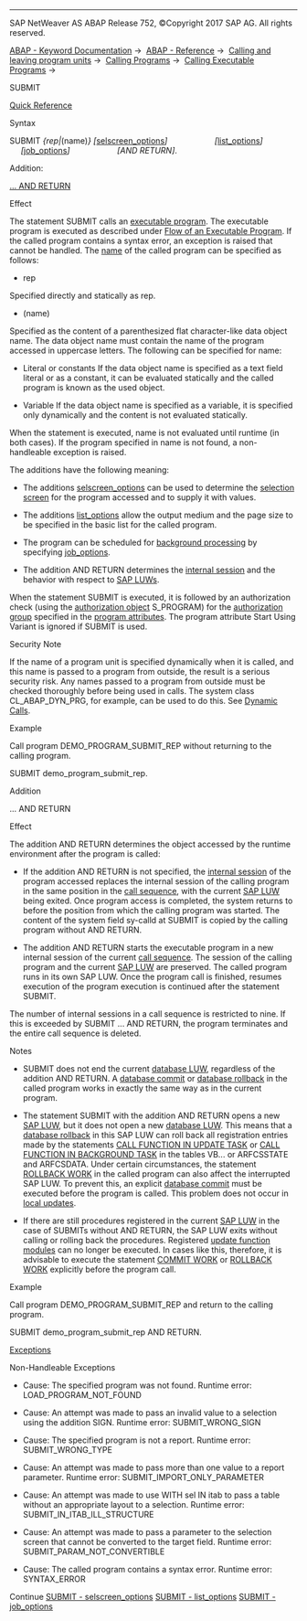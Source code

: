   

* * *

SAP NetWeaver AS ABAP Release 752, ©Copyright 2017 SAP AG. All rights reserved.

[ABAP - Keyword Documentation](javascript:call_link\('abenabap.htm'\)) →  [ABAP - Reference](javascript:call_link\('abenabap_reference.htm'\)) →  [Calling and leaving program units](javascript:call_link\('abenabap_execution.htm'\)) →  [Calling Programs](javascript:call_link\('abenabap_program_call.htm'\)) →  [Calling Executable Programs](javascript:call_link\('abenabap_submit_report.htm'\)) → 

SUBMIT

[Quick Reference](javascript:call_link\('abapsubmit_shortref.htm'\))

Syntax

SUBMIT *{*rep*|*(name)*}* *\[*[selscreen\_options](javascript:call_link\('abapsubmit_interface.htm'\))*\]*
                    *\[*[list\_options](javascript:call_link\('abapsubmit_list_options.htm'\))*\]*
                    *\[*[job\_options](javascript:call_link\('abapsubmit_via_job.htm'\))*\]*
                    *\[*AND RETURN*\]*.

Addition:

[... AND RETURN](#!ABAP_ONE_ADD@1@)

Effect

The statement SUBMIT calls an [executable program](javascript:call_link\('abenexecutable_program_glosry.htm'\) "Glossary Entry"). The executable program is executed as described under [Flow of an Executable Program](javascript:call_link\('abenreporting_process.htm'\)). If the called program contains a syntax error, an exception is raised that cannot be handled. The [name](javascript:call_link\('abenprogram_name_glosry.htm'\) "Glossary Entry") of the called program can be specified as follows:

-   rep
    

Specified directly and statically as rep.

-   (name)
    

Specified as the content of a parenthesized flat character-like data object name. The data object name must contain the name of the program accessed in uppercase letters. The following can be specified for name:

-   Literal or constants
    If the data object name is specified as a text field literal or as a constant, it can be evaluated statically and the called program is known as the used object.

-   Variable
    If the data object name is specified as a variable, it is specified only dynamically and the content is not evaluated statically.

When the statement is executed, name is not evaluated until runtime (in both cases). If the program specified in name is not found, a non-handleable exception is raised.

The additions have the following meaning:

-   The additions [selscreen\_options](javascript:call_link\('abapsubmit_interface.htm'\)) can be used to determine the [selection screen](javascript:call_link\('abenselection_screen_glosry.htm'\) "Glossary Entry") for the program accessed and to supply it with values.
    
-   The additions [list\_options](javascript:call_link\('abapsubmit_list_options.htm'\)) allow the output medium and the page size to be specified in the basic list for the called program.
    
-   The program can be scheduled for [background processing](javascript:call_link\('abenbackround_processing_glosry.htm'\) "Glossary Entry") by specifying [job\_options](javascript:call_link\('abapsubmit_via_job.htm'\)).
    
-   The addition AND RETURN determines the [internal session](javascript:call_link\('abeninternal_session_glosry.htm'\) "Glossary Entry") and the behavior with respect to [SAP LUWs](javascript:call_link\('abensap_luw_glosry.htm'\) "Glossary Entry").
    

When the statement SUBMIT is executed, it is followed by an authorization check (using the [authorization object](javascript:call_link\('abenauthorization_object_glosry.htm'\) "Glossary Entry") S\_PROGRAM) for the [authorization group](javascript:call_link\('abenauthorization_group_glosry.htm'\) "Glossary Entry") specified in the [program attributes](javascript:call_link\('abenprogram_attribute_glosry.htm'\) "Glossary Entry"). The program attribute Start Using Variant is ignored if SUBMIT is used.

Security Note

If the name of a program unit is specified dynamically when it is called, and this name is passed to a program from outside, the result is a serious security risk. Any names passed to a program from outside must be checked thoroughly before being used in calls. The system class CL\_ABAP\_DYN\_PRG, for example, can be used to do this. See [Dynamic Calls](javascript:call_link\('abendyn_call_scrty.htm'\)).

Example

Call program DEMO\_PROGRAM\_SUBMIT\_REP without returning to the calling program.

SUBMIT demo\_program\_submit\_rep.

Addition

... AND RETURN

Effect

The addition AND RETURN determines the object accessed by the runtime environment after the program is called:

-   If the addition AND RETURN is not specified, the [internal session](javascript:call_link\('abeninternal_session_glosry.htm'\) "Glossary Entry") of the program accessed replaces the internal session of the calling program in the same position in the [call sequence](javascript:call_link\('abencall_sequence_glosry.htm'\) "Glossary Entry"), with the current [SAP LUW](javascript:call_link\('abensap_luw_glosry.htm'\) "Glossary Entry") being exited. Once program access is completed, the system returns to before the position from which the calling program was started. The content of the system field sy-calld at SUBMIT is copied by the calling program without AND RETURN.
    
-   The addition AND RETURN starts the executable program in a new internal session of the current [call sequence](javascript:call_link\('abencall_sequence_glosry.htm'\) "Glossary Entry"). The session of the calling program and the current [SAP LUW](javascript:call_link\('abensap_luw_glosry.htm'\) "Glossary Entry") are preserved. The called program runs in its own SAP LUW. Once the program call is finished, resumes execution of the program execution is continued after the statement SUBMIT.
    

The number of internal sessions in a call sequence is restricted to nine. If this is exceeded by SUBMIT ... AND RETURN, the program terminates and the entire call sequence is deleted.

Notes

-   SUBMIT does not end the current [database LUW](javascript:call_link\('abendatabase_luw_glosry.htm'\) "Glossary Entry"), regardless of the addition AND RETURN. A [database commit](javascript:call_link\('abendatabase_commit_glosry.htm'\) "Glossary Entry") or [database rollback](javascript:call_link\('abendatabase_commit_glosry.htm'\) "Glossary Entry") in the called program works in exactly the same way as in the current program.
    
-   The statement SUBMIT with the addition AND RETURN opens a new [SAP LUW](javascript:call_link\('abensap_luw_glosry.htm'\) "Glossary Entry"), but it does not open a new [database LUW](javascript:call_link\('abendatabase_luw_glosry.htm'\) "Glossary Entry"). This means that a [database rollback](javascript:call_link\('abendatabase_rollback_glosry.htm'\) "Glossary Entry") in this SAP LUW can roll back all registration entries made by the statements [CALL FUNCTION IN UPDATE TASK](javascript:call_link\('abapcall_function_update.htm'\)) or [CALL FUNCTION IN BACKGROUND TASK](javascript:call_link\('abapcall_function_background_task.htm'\)) in the tables VB... or ARFCSSTATE and ARFCSDATA. Under certain circumstances, the statement [ROLLBACK WORK](javascript:call_link\('abaprollback.htm'\)) in the called program can also affect the interrupted SAP LUW. To prevent this, an explicit [database commit](javascript:call_link\('abendatabase_commit_glosry.htm'\) "Glossary Entry") must be executed before the program is called. This problem does not occur in [local updates](javascript:call_link\('abenlocal_update_glosry.htm'\) "Glossary Entry").
    
-   If there are still procedures registered in the current [SAP LUW](javascript:call_link\('abensap_luw_glosry.htm'\) "Glossary Entry") in the case of SUBMITs without AND RETURN, the SAP LUW exits without calling or rolling back the procedures. Registered [update function modules](javascript:call_link\('abenupdate_function_module_glosry.htm'\) "Glossary Entry") can no longer be executed. In cases like this, therefore, it is advisable to execute the statement [COMMIT WORK](javascript:call_link\('abapcommit.htm'\)) or [ROLLBACK WORK](javascript:call_link\('abaprollback.htm'\)) explicitly before the program call.
    

Example

Call program DEMO\_PROGRAM\_SUBMIT\_REP and return to the calling program.

SUBMIT demo\_program\_submit\_rep AND RETURN.

[Exceptions](javascript:call_link\('abenabap_language_exceptions.htm'\))

Non-Handleable Exceptions

-   Cause: The specified program was not found.
    Runtime error: LOAD\_PROGRAM\_NOT\_FOUND
    
-   Cause: An attempt was made to pass an invalid value to a selection using the addition SIGN.
    Runtime error: SUBMIT\_WRONG\_SIGN
    
-   Cause: The specified program is not a report.
    Runtime error: SUBMIT\_WRONG\_TYPE
    
-   Cause: An attempt was made to pass more than one value to a report parameter.
    Runtime error: SUBMIT\_IMPORT\_ONLY\_PARAMETER
    
-   Cause: An attempt was made to use WITH sel IN itab to pass a table without an appropriate layout to a selection.
    Runtime error: SUBMIT\_IN\_ITAB\_ILL\_STRUCTURE
    
-   Cause: An attempt was made to pass a parameter to the selection screen that cannot be converted to the target field.
    Runtime error: SUBMIT\_PARAM\_NOT\_CONVERTIBLE
    
-   Cause: The called program contains a syntax error.
    Runtime error: SYNTAX\_ERROR
    

Continue
[SUBMIT - selscreen\_options](javascript:call_link\('abapsubmit_interface.htm'\))
[SUBMIT - list\_options](javascript:call_link\('abapsubmit_list_options.htm'\))
[SUBMIT - job\_options](javascript:call_link\('abapsubmit_via_job.htm'\))